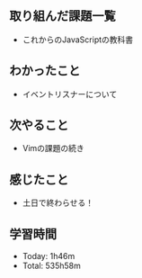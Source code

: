 ## 取り組んだ課題一覧
- これからのJavaScriptの教科書
## わかったこと
- イベントリスナーについて
## 次やること
- Vimの課題の続き
## 感じたこと
- 土日で終わらせる！
## 学習時間
- Today: 1h46m
- Total: 535h58m
